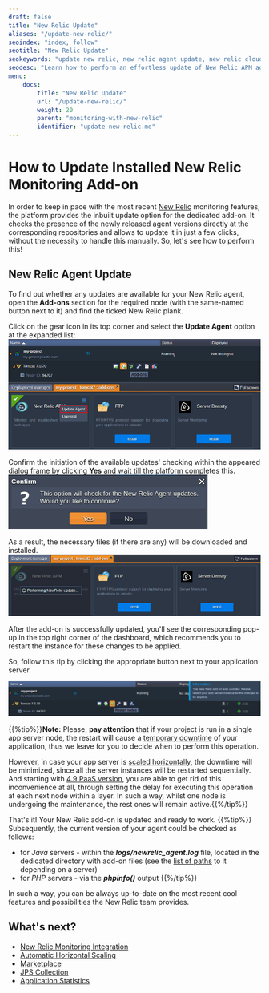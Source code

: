 ```yaml
---
draft: false
title: "New Relic Update"
aliases: "/update-new-relic/"
seoindex: "index, follow"
seotitle: "New Relic Update"
seokeywords: "update new relic, new relic agent update, new relic cloud monitoring, new relic inside cloud, new relic hosting, how to update new relic, new relic version, new relic apm, new relic agent, new relic tutorial, new relic java agent, new relic java tomcat"
seodesc: "Learn how to perform an effortless update of New Relic APM agent for your application, hosted at the platform. Get the latest monitoring abilities with the embedded option of automatic New Relic updates installation."
menu: 
    docs:
        title: "New Relic Update"
        url: "/update-new-relic/"
        weight: 20
        parent: "monitoring-with-new-relic"
        identifier: "update-new-relic.md"
---
```


# How to Update Installed New Relic Monitoring Add-on
In order to keep in pace with the most recent [New Relic](/new-relic-installation) monitoring features, the platform provides the inbuilt update option for the dedicated add-on. It checks the presence of the newly released agent versions directly at the corresponding repositories and allows to update it in just a few clicks, without the necessity to handle this manually. So, let's see how to perform this!

## New Relic Agent Update
To find out whether any updates are available for your New Relic agent, open the **Add-ons** section for the required node (with the same-named button next to it) and find the ticked New Relic plank.
 
Click on the gear icon in its top corner and select the **Update Agent** option at the expanded list:
![new relic update](01.png)

Confirm the initiation of the available updates' checking within the appeared dialog frame by clicking **Yes** and wait till the platform completes this.
![check new relic updates](02.png)

As a result, the necessary files (if there are any) will be downloaded and installed.
![new relic update](03.png)

After the add-on is successfully updated, you'll see the corresponding pop-up in the top right corner of the dashboard, which recommends you to restart the instance for these changes to be applied. 

So, follow this tip by clicking the appropriate button next to your application server.

![restart nodes](04.png)

{{%tip%}}**Note:** Please, **pay attention** that if your project is run in a single app server node, the restart will cause a <u>temporary downtime</u> of your application, thus we leave for you to decide when to perform this operation.


However, in case your app server is [scaled horizontally](/multi-nodes#app), the downtime will be minimized, since all the server instances will be restarted sequentially. And starting with [4.9 PaaS version](/release-notes-49#sequential-restart-deploy), you are able to get rid of this inconvenience at all, through setting the delay for executing this operation at each next node within a layer. In such a way, whilst one node is undergoing the maintenance, the rest ones will remain active.{{%/tip%}}

That's it! Your New Relic add-on is updated and ready to work.
{{%tip%}}
Subsequently, the current version of your agent could be checked as follows:

* for *Java* servers - within the ***logs/newrelic_agent.log*** file, located in the dedicated directory with add-on files (see the [list of paths](/new-relic#paths) to it depending on a server)
* for *PHP* servers - via the ***phpinfo()*** output
{{%/tip%}}

In such a way, you can be always up-to-date on the most recent cool features and possibilities the New Relic team provides.


## What's next?
* [New Relic Monitoring Integration](/new-relic-installation/)
* [Automatic Horizontal Scaling](/automatic-horizontal-scaling/)
* [Marketplace](/marketplace/)
* [JPS Collection](https://github.com/jelastic-jps)
* [Application Statistics](/view-app-statistics/)